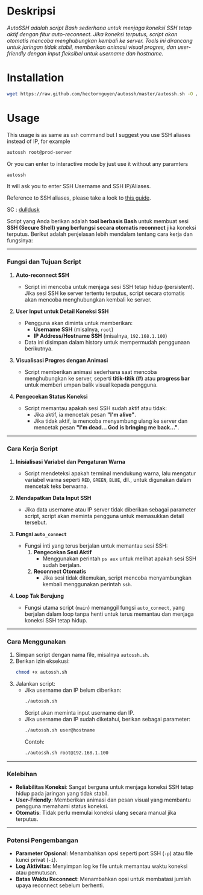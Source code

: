 # Deskripsi

*AutoSSH adalah script Bash sederhana untuk menjaga koneksi SSH tetap aktif dengan fitur auto-reconnect. Jika koneksi terputus, script akan otomatis mencoba menghubungkan kembali ke server. Tools ini dirancang untuk jaringan tidak stabil, memberikan animasi visual progres, dan user-friendly dengan input fleksibel untuk username dan hostname.*

# Installation

```bash
wget https://raw.github.com/hectornguyen/autossh/master/autossh.sh -O /usr/local/bin/autossh
```
# Usage

This usage is as same as `ssh` command but I suggest you use SSH aliases instead of IP, for example

```bash
autossh root@prod-server
```
Or you can enter to interactive mode by just use it without any paramters

```bash
autossh
```
It will ask you to enter SSH Username and SSH IP/Aliases.

Reference to SSH aliases, please take a look to [this guide](https://coderwall.com/p/dou7uw/multiple-aliases-on-every-entry-of-ssh-s-config-file).

SC : [dulldusk](https://github.com/dulldusk/autossh)

Script yang Anda berikan adalah **tool berbasis Bash** untuk membuat sesi **SSH (Secure Shell) yang berfungsi secara otomatis reconnect** jika koneksi terputus. Berikut adalah penjelasan lebih mendalam tentang cara kerja dan fungsinya:

---

### **Fungsi dan Tujuan Script**
1. **Auto-reconnect SSH**  
   - Script ini mencoba untuk menjaga sesi SSH tetap hidup (persistent). Jika sesi SSH ke server tertentu terputus, script secara otomatis akan mencoba menghubungkan kembali ke server.

2. **User Input untuk Detail Koneksi SSH**  
   - Pengguna akan diminta untuk memberikan:
     - **Username SSH** (misalnya, `root`)
     - **IP Address/Hostname SSH** (misalnya, `192.168.1.100`)
   - Data ini disimpan dalam history untuk mempermudah penggunaan berikutnya.

3. **Visualisasi Progres dengan Animasi**  
   - Script memberikan animasi sederhana saat mencoba menghubungkan ke server, seperti **titik-titik (#)** atau **progress bar** untuk memberi umpan balik visual kepada pengguna.

4. **Pengecekan Status Koneksi**  
   - Script memantau apakah sesi SSH sudah aktif atau tidak:
     - Jika aktif, ia mencetak pesan **"I'm alive"**.
     - Jika tidak aktif, ia mencoba menyambung ulang ke server dan mencetak pesan **"I'm dead... God is bringing me back..."**.

---

### **Cara Kerja Script**

1. **Inisialisasi Variabel dan Pengaturan Warna**  
   - Script mendeteksi apakah terminal mendukung warna, lalu mengatur variabel warna seperti `RED`, `GREEN`, `BLUE`, dll., untuk digunakan dalam mencetak teks berwarna.

2. **Mendapatkan Data Input SSH**  
   - Jika data username atau IP server tidak diberikan sebagai parameter script, script akan meminta pengguna untuk memasukkan detail tersebut.

3. **Fungsi `auto_connect`**  
   - Fungsi inti yang terus berjalan untuk memantau sesi SSH:
     1. **Pengecekan Sesi Aktif**  
        - Menggunakan perintah `ps aux` untuk melihat apakah sesi SSH sudah berjalan.
     2. **Reconnect Otomatis**  
        - Jika sesi tidak ditemukan, script mencoba menyambungkan kembali menggunakan perintah `ssh`.

4. **Loop Tak Berujung**  
   - Fungsi utama script (`main`) memanggil fungsi `auto_connect`, yang berjalan dalam loop tanpa henti untuk terus memantau dan menjaga koneksi SSH tetap hidup.

---

### **Cara Menggunakan**
1. Simpan script dengan nama file, misalnya `autossh.sh`.
2. Berikan izin eksekusi:  
   ```bash
   chmod +x autossh.sh
   ```
3. Jalankan script:
   - Jika username dan IP belum diberikan:  
     ```bash
     ./autossh.sh
     ```
     Script akan meminta input username dan IP.
   - Jika username dan IP sudah diketahui, berikan sebagai parameter:  
     ```bash
     ./autossh.sh user@hostname
     ```
     Contoh:
     ```bash
     ./autossh.sh root@192.168.1.100
     ```

---

### **Kelebihan**
- **Reliabilitas Koneksi**: Sangat berguna untuk menjaga koneksi SSH tetap hidup pada jaringan yang tidak stabil.
- **User-Friendly**: Memberikan animasi dan pesan visual yang membantu pengguna memahami status koneksi.
- **Otomatis**: Tidak perlu memulai koneksi ulang secara manual jika terputus.

---

### **Potensi Pengembangan**
- **Parameter Opsional**: Menambahkan opsi seperti port SSH (`-p`) atau file kunci privat (`-i`).
- **Log Aktivitas**: Menyimpan log ke file untuk memantau waktu koneksi atau pemutusan.
- **Batas Waktu Reconnect**: Menambahkan opsi untuk membatasi jumlah upaya reconnect sebelum berhenti.

